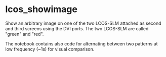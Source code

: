 # lcos_showimage

Show an arbitrary image on one of the two LCOS-SLM attached as second and third screens using the DVI ports.
The two LCOS-SLM are called "green" and "red".

The notebook contains also code for alternating between two patterns at low frequency (~1s)
for visual comparison.

